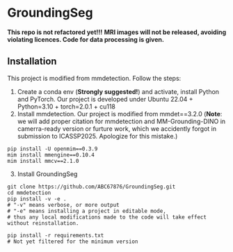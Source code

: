 # GroundingSeg
**This repo is not refactored yet!!!**
**MRI images will not be released, avoiding violating licences. Code for data processing is given.**

## Installation
This project is modified from mmdetection. Follow the steps:

1. Create a conda env (**Strongly suggested!**) and activate, install Python and PyTorch.
Our project is developed under Ubuntu 22.04 + Python=3.10 + torch=2.0.1 + cu118
2. Install mmdetection. Our project is modified from mmdet==3.2.0
(**Note**: we will add proper citation for mmdetection and MM-Grounding-DINO in camerra-ready version or furture work, which we accidently forgot in submission to ICASSP2025. Apologize for this mistake.)

```
pip install -U openmim==0.3.9
mim install mmengine==0.10.4
mim install mmcv==2.1.0
```
3. Install GroundingSeg

```
git clone https://github.com/ABC67876/GroundingSeg.git
cd mmdetection
pip install -v -e .
# "-v" means verbose, or more output
# "-e" means installing a project in editable mode,
# thus any local modifications made to the code will take effect without reinstallation.

pip install -r requirements.txt
# Not yet filtered for the minimum version
```
